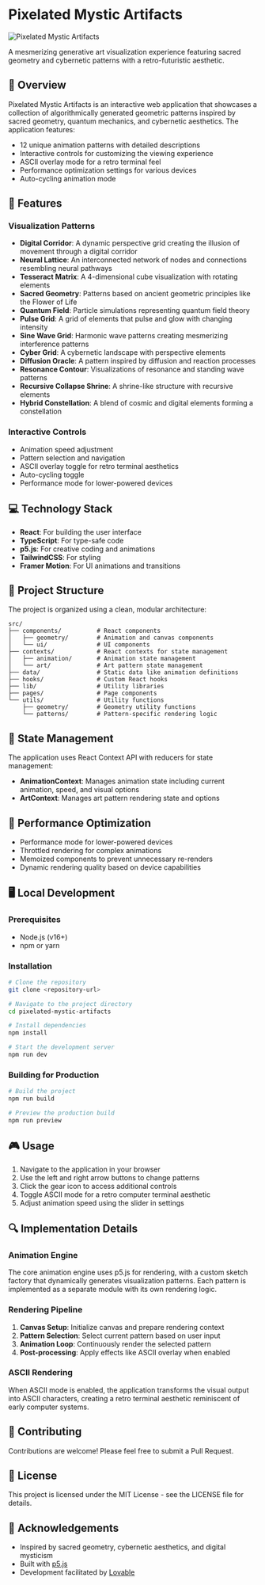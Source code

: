 
# Pixelated Mystic Artifacts

![Pixelated Mystic Artifacts](public/screenshot.png)

A mesmerizing generative art visualization experience featuring sacred geometry and cybernetic patterns with a retro-futuristic aesthetic.

## 🌟 Overview

Pixelated Mystic Artifacts is an interactive web application that showcases a collection of algorithmically generated geometric patterns inspired by sacred geometry, quantum mechanics, and cybernetic aesthetics. The application features:

- 12 unique animation patterns with detailed descriptions
- Interactive controls for customizing the viewing experience
- ASCII overlay mode for a retro terminal feel
- Performance optimization settings for various devices
- Auto-cycling animation mode

## 🚀 Features

### Visualization Patterns

- **Digital Corridor**: A dynamic perspective grid creating the illusion of movement through a digital corridor
- **Neural Lattice**: An interconnected network of nodes and connections resembling neural pathways
- **Tesseract Matrix**: A 4-dimensional cube visualization with rotating elements
- **Sacred Geometry**: Patterns based on ancient geometric principles like the Flower of Life
- **Quantum Field**: Particle simulations representing quantum field theory
- **Pulse Grid**: A grid of elements that pulse and glow with changing intensity
- **Sine Wave Grid**: Harmonic wave patterns creating mesmerizing interference patterns
- **Cyber Grid**: A cybernetic landscape with perspective elements
- **Diffusion Oracle**: A pattern inspired by diffusion and reaction processes
- **Resonance Contour**: Visualizations of resonance and standing wave patterns
- **Recursive Collapse Shrine**: A shrine-like structure with recursive elements
- **Hybrid Constellation**: A blend of cosmic and digital elements forming a constellation

### Interactive Controls

- Animation speed adjustment
- Pattern selection and navigation
- ASCII overlay toggle for retro terminal aesthetics
- Auto-cycling toggle
- Performance mode for lower-powered devices

## 💻 Technology Stack

- **React**: For building the user interface
- **TypeScript**: For type-safe code
- **p5.js**: For creative coding and animations
- **TailwindCSS**: For styling
- **Framer Motion**: For UI animations and transitions

## 🧰 Project Structure

The project is organized using a clean, modular architecture:

```
src/
├── components/          # React components
│   ├── geometry/        # Animation and canvas components
│   └── ui/              # UI components
├── contexts/            # React contexts for state management
│   ├── animation/       # Animation state management
│   └── art/             # Art pattern state management
├── data/                # Static data like animation definitions
├── hooks/               # Custom React hooks
├── lib/                 # Utility libraries
├── pages/               # Page components
└── utils/               # Utility functions
    ├── geometry/        # Geometry utility functions
    └── patterns/        # Pattern-specific rendering logic
```

## 🔄 State Management

The application uses React Context API with reducers for state management:

- **AnimationContext**: Manages animation state including current animation, speed, and visual options
- **ArtContext**: Manages art pattern rendering state and options

## 📱 Performance Optimization

- Performance mode for lower-powered devices
- Throttled rendering for complex animations
- Memoized components to prevent unnecessary re-renders
- Dynamic rendering quality based on device capabilities

## 🖥️ Local Development

### Prerequisites

- Node.js (v16+)
- npm or yarn

### Installation

```bash
# Clone the repository
git clone <repository-url>

# Navigate to the project directory
cd pixelated-mystic-artifacts

# Install dependencies
npm install

# Start the development server
npm run dev
```

### Building for Production

```bash
# Build the project
npm run build

# Preview the production build
npm run preview
```

## 🎮 Usage

1. Navigate to the application in your browser
2. Use the left and right arrow buttons to change patterns
3. Click the gear icon to access additional controls
4. Toggle ASCII mode for a retro computer terminal aesthetic
5. Adjust animation speed using the slider in settings

## 🔍 Implementation Details

### Animation Engine

The core animation engine uses p5.js for rendering, with a custom sketch factory that dynamically generates visualization patterns. Each pattern is implemented as a separate module with its own rendering logic.

### Rendering Pipeline

1. **Canvas Setup**: Initialize canvas and prepare rendering context
2. **Pattern Selection**: Select current pattern based on user input
3. **Animation Loop**: Continuously render the selected pattern
4. **Post-processing**: Apply effects like ASCII overlay when enabled

### ASCII Rendering

When ASCII mode is enabled, the application transforms the visual output into ASCII characters, creating a retro terminal aesthetic reminiscent of early computer systems.

## 🤝 Contributing

Contributions are welcome! Please feel free to submit a Pull Request.

## 📄 License

This project is licensed under the MIT License - see the LICENSE file for details.

## 🙏 Acknowledgements

- Inspired by sacred geometry, cybernetic aesthetics, and digital mysticism
- Built with [p5.js](https://p5js.org/)
- Development facilitated by [Lovable](https://lovable.dev/)
